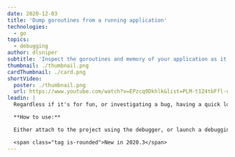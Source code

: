 ```yaml
---
date: 2020-12-03
title: 'Dump goroutines from a running application'
technologies:
  - go
topics:
  - debugging
author: dlsniper
subtitle: 'Inspect the goroutines and memory of your application as it runs'
thumbnail: ./thumbnail.png
cardThumbnail: ./card.png
shortVideo:
  poster: ./thumbnail.png
  url: https://www.youtube.com/watch?v=EPzcq9Dkhlk&list=PLM-t1Z4tbFfl-umlMg_ND7gW9rGjTDzKt&index=1
leadin: |
  Regardless if it's for fun, or investigating a bug, having a quick look at what the application is doing and its memory is always useful.

  **How to use:**

  Either attach to the project using the debugger, or launch a debugging session. While the application is running, press the 📷 button on the left side of the Debugger Tool Window.

  <span class="tag is-rounded">New in 2020.3</span>
---
```


